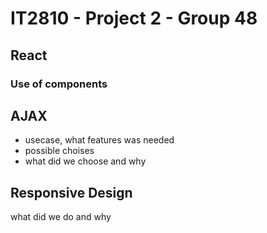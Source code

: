 # IT2810 - Project 2 - Group 48

## React

### Use of components

## AJAX

- usecase, what features was needed
- possible choises
- what did we choose and why

## Responsive Design

what did we do and why